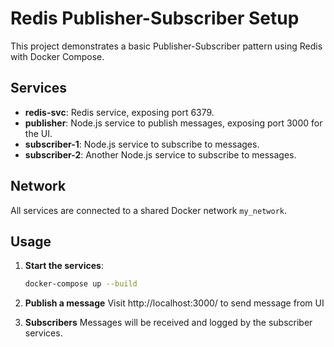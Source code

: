 # Redis Publisher-Subscriber Setup

This project demonstrates a basic Publisher-Subscriber pattern using Redis with Docker Compose.

## Services

- **redis-svc**: Redis service, exposing port 6379.
- **publisher**: Node.js service to publish messages, exposing port 3000 for the UI.
- **subscriber-1**: Node.js service to subscribe to messages.
- **subscriber-2**: Another Node.js service to subscribe to messages.

## Network

All services are connected to a shared Docker network `my_network`.

## Usage

1. **Start the services**:
   ```sh
   docker-compose up --build

2. **Publish a message**
   Visit http://localhost:3000/ to send message from UI
   
3. **Subscribers**
   Messages will be received and logged by the subscriber services.
